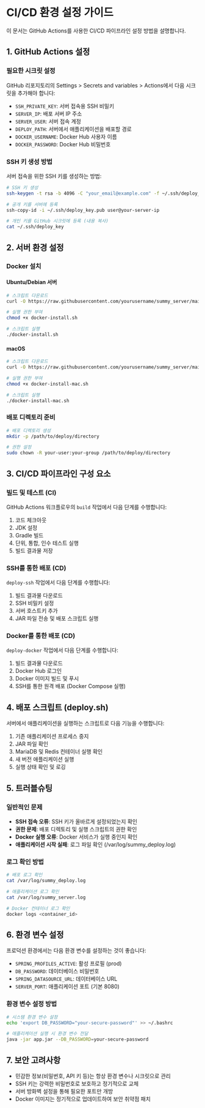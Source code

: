# CI/CD 환경 설정 가이드

이 문서는 GitHub Actions를 사용한 CI/CD 파이프라인 설정 방법을 설명합니다.

## 1. GitHub Actions 설정

### 필요한 시크릿 설정

GitHub 리포지토리의 Settings > Secrets and variables > Actions에서 다음 시크릿을 추가해야 합니다:

- `SSH_PRIVATE_KEY`: 서버 접속용 SSH 비밀키
- `SERVER_IP`: 배포 서버 IP 주소
- `SERVER_USER`: 서버 접속 계정
- `DEPLOY_PATH`: 서버에서 애플리케이션을 배포할 경로
- `DOCKER_USERNAME`: Docker Hub 사용자 이름
- `DOCKER_PASSWORD`: Docker Hub 비밀번호

### SSH 키 생성 방법

서버 접속을 위한 SSH 키를 생성하는 방법:

```bash
# SSH 키 생성
ssh-keygen -t rsa -b 4096 -C "your_email@example.com" -f ~/.ssh/deploy_key

# 공개 키를 서버에 등록
ssh-copy-id -i ~/.ssh/deploy_key.pub user@your-server-ip

# 개인 키를 GitHub 시크릿에 등록 (내용 복사)
cat ~/.ssh/deploy_key
```

## 2. 서버 환경 설정

### Docker 설치

#### Ubuntu/Debian 서버

```bash
# 스크립트 다운로드
curl -O https://raw.githubusercontent.com/yourusername/summy_server/main/docker-install.sh

# 실행 권한 부여
chmod +x docker-install.sh

# 스크립트 실행
./docker-install.sh
```

#### macOS

```bash
# 스크립트 다운로드
curl -O https://raw.githubusercontent.com/yourusername/summy_server/main/docker-install-mac.sh

# 실행 권한 부여
chmod +x docker-install-mac.sh

# 스크립트 실행
./docker-install-mac.sh
```

### 배포 디렉토리 준비

```bash
# 배포 디렉토리 생성
mkdir -p /path/to/deploy/directory

# 권한 설정
sudo chown -R your-user:your-group /path/to/deploy/directory
```

## 3. CI/CD 파이프라인 구성 요소

### 빌드 및 테스트 (CI)

GitHub Actions 워크플로우의 `build` 작업에서 다음 단계를 수행합니다:

1. 코드 체크아웃
2. JDK 설정
3. Gradle 빌드
4. 단위, 통합, 인수 테스트 실행
5. 빌드 결과물 저장

### SSH를 통한 배포 (CD)

`deploy-ssh` 작업에서 다음 단계를 수행합니다:

1. 빌드 결과물 다운로드
2. SSH 비밀키 설정
3. 서버 호스트키 추가
4. JAR 파일 전송 및 배포 스크립트 실행

### Docker를 통한 배포 (CD)

`deploy-docker` 작업에서 다음 단계를 수행합니다:

1. 빌드 결과물 다운로드
2. Docker Hub 로그인
3. Docker 이미지 빌드 및 푸시
4. SSH를 통한 원격 배포 (Docker Compose 실행)

## 4. 배포 스크립트 (deploy.sh)

서버에서 애플리케이션을 실행하는 스크립트로 다음 기능을 수행합니다:

1. 기존 애플리케이션 프로세스 중지
2. JAR 파일 확인
3. MariaDB 및 Redis 컨테이너 실행 확인
4. 새 버전 애플리케이션 실행
5. 실행 상태 확인 및 로깅

## 5. 트러블슈팅

### 일반적인 문제

- **SSH 접속 오류**: SSH 키가 올바르게 설정되었는지 확인
- **권한 문제**: 배포 디렉토리 및 실행 스크립트의 권한 확인
- **Docker 실행 오류**: Docker 서비스가 실행 중인지 확인
- **애플리케이션 시작 실패**: 로그 파일 확인 (/var/log/summy_deploy.log)

### 로그 확인 방법

```bash
# 배포 로그 확인
cat /var/log/summy_deploy.log

# 애플리케이션 로그 확인
cat /var/log/summy_server.log

# Docker 컨테이너 로그 확인
docker logs <container_id>
```

## 6. 환경 변수 설정

프로덕션 환경에서는 다음 환경 변수를 설정하는 것이 좋습니다:

- `SPRING_PROFILES_ACTIVE`: 활성 프로필 (prod)
- `DB_PASSWORD`: 데이터베이스 비밀번호
- `SPRING_DATASOURCE_URL`: 데이터베이스 URL
- `SERVER_PORT`: 애플리케이션 포트 (기본 8080)

### 환경 변수 설정 방법

```bash
# 시스템 환경 변수 설정
echo 'export DB_PASSWORD="your-secure-password"' >> ~/.bashrc

# 애플리케이션 실행 시 환경 변수 전달
java -jar app.jar --DB_PASSWORD=your-secure-password
```

## 7. 보안 고려사항

- 민감한 정보(비밀번호, API 키 등)는 항상 환경 변수나 시크릿으로 관리
- SSH 키는 강력한 비밀번호로 보호하고 정기적으로 교체
- 서버 방화벽 설정을 통해 필요한 포트만 개방
- Docker 이미지는 정기적으로 업데이트하여 보안 취약점 패치 